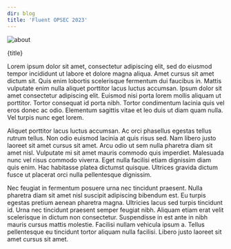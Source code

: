 ```yaml
---
dir: blog
title: 'Fluent OPSEC 2023'
---
```


<script>
  import { Img, Heading, P } from 'flowbite-svelte'
</script>

<div class="w-full h-md max-h-xl"> 
  <Img src="/images/about.jpg" alt="about" size="object-cover max-h-50 rounded-xl opacity-60 filter grayscale" alignment="mx-auto" />
</div>  

<Heading class="p-8" tag="h1" customSize="text-3xl">{title}</Heading>

<P class="px-8 py-4">
Lorem ipsum dolor sit amet, consectetur adipiscing elit, sed do eiusmod tempor incididunt ut labore et dolore magna aliqua. Amet cursus sit amet dictum sit. Quis enim lobortis scelerisque fermentum dui faucibus in. Mattis vulputate enim nulla aliquet porttitor lacus luctus accumsan. Ipsum dolor sit amet consectetur adipiscing elit. Euismod nisi porta lorem mollis aliquam ut porttitor. Tortor consequat id porta nibh. Tortor condimentum lacinia quis vel eros donec ac odio. Elementum sagittis vitae et leo duis ut diam quam nulla. Vel turpis nunc eget lorem.
</P>
<P class="px-8 py-4">
Aliquet porttitor lacus luctus accumsan. Ac orci phasellus egestas tellus rutrum tellus. Non odio euismod lacinia at quis risus sed. Nam libero justo laoreet sit amet cursus sit amet. Arcu odio ut sem nulla pharetra diam sit amet nisl. Vulputate mi sit amet mauris commodo quis imperdiet. Malesuada nunc vel risus commodo viverra. Eget nulla facilisi etiam dignissim diam quis enim. Hac habitasse platea dictumst quisque. Ultrices gravida dictum fusce ut placerat orci nulla pellentesque dignissim.
</P>
<P class="px-8 py-4">
Nec feugiat in fermentum posuere urna nec tincidunt praesent. Nulla pharetra diam sit amet nisl suscipit adipiscing bibendum est. Eu turpis egestas pretium aenean pharetra magna. Ultricies lacus sed turpis tincidunt id. Urna nec tincidunt praesent semper feugiat nibh. Aliquam etiam erat velit scelerisque in dictum non consectetur. Suspendisse in est ante in nibh mauris cursus mattis molestie. Facilisi nullam vehicula ipsum a. Tellus pellentesque eu tincidunt tortor aliquam nulla facilisi. Libero justo laoreet sit amet cursus sit amet.
</P>
